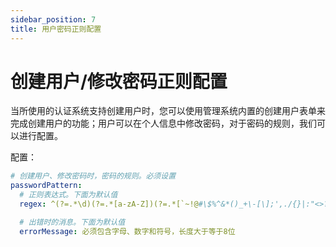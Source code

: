 ```yaml
---
sidebar_position: 7
title: 用户密码正则配置
---
```


# 创建用户/修改密码正则配置


当所使用的认证系统支持创建用户时，您可以使用管理系统内置的创建用户表单来完成创建用户的功能；用户可以在个人信息中修改密码，对于密码的规则，我们可以进行配置。

配置：

```yaml title="config/common.yaml"
# 创建用户、修改密码时，密码的规则。必须设置
passwordPattern:
  # 正则表达式。下面为默认值
  regex: ^(?=.*\d)(?=.*[a-zA-Z])(?=.*[`~!@#\$%^&*()_+\-[\];',./{}|:"<>?]).{8,}$

  # 出错时的消息。下面为默认值
  errorMessage: 必须包含字母、数字和符号，长度大于等于8位

```
